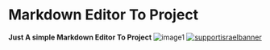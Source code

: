 # Markdown Editor To Project
**Just A simple Markdown Editor To Project**
![image1](https://i.imagesup.co/images2/de1f2c276cf0b1a8c73eb24901e8fdb0878bcdd3.png)
[![supportisraelbanner](https://i.imagesup.co/images2/3a3c6c08a8438023cd50e115d703a97d92a8d5b7.png)](https://github.com/TheYali1/support-israel-banner/tree/main)

